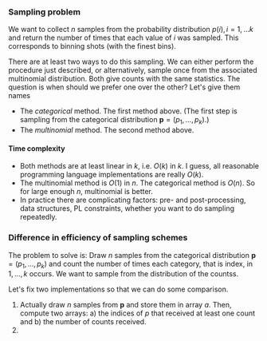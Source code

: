 ### Sampling problem

We want to collect $n$ samples from the probability distribution $p(i), i=1,\ldots k$ and
return the number of times that each value of $i$ was sampled. This corresponds to binning
shots (with the finest bins).

There are at least two ways to do this sampling. We can either perform the procedure just described,
or alternatively, sample once from the associated multinomial distribution. Both give counts with
the same statistics.  The question is when should we prefer one over the other? Let's give them
names

* The *categorical* method. The first method above. (The first step is sampling from the
  categorical distribution $\mathbf{p}=(p_1,\ldots,p_k)$.)
* The *multinomial* method. The second method above.

#### Time complexity
* Both methods are at least linear in $k$, i.e. $O(k)$ in $k$. I guess, all reasonable programming language
  implementations are really $O(k)$.
* The multinomial method is $O(1)$ in $n$. The categorical method is $O(n)$. So for large enough $n$,
  multinomial is better.
* In practice there are complicating factors: pre- and post-processing, data structures, PL constraints, whether you want to
  do sampling repeatedly.

### Difference in efficiency of sampling schemes

The problem to solve is: Draw $n$ samples from the categorical distribution
$\mathbf{p}=(p_1,\ldots,p_k)$ and count the number of times each category, that is index,
in $1,\ldots,k$ occurs. We want to sample from the distribution of the countss.

Let's fix two implementations so that we can do some comparison.

1. Actually draw $n$ samples from $\mathbf{p}$ and store them in array $a$. Then, compute two
  arrays: a) the indices of $p$ that received at least one count and b) the number of counts
  received.
2. 
